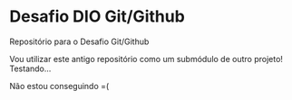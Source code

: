 # Desafio DIO Git/Github
Repositório para o Desafio Git/Github

Vou utilizar este antigo repositório como um submódulo de outro projeto!
Testando...

Não estou conseguindo =(
